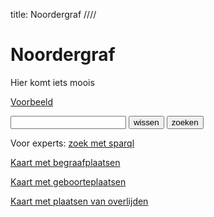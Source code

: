 title: Noordergraf
////

# Noordergraf

Hier komt iets moois

[Voorbeeld](/tomb/t00000)

<form action="/bin/textsearch">
<input type="text" name="q">
<input type="reset" value="wissen" class="button">
<input type="submit" value="zoeken" class="button">
</form>

Voor experts: [zoek met sparql](https://anonymous@noordergraf.rug.nl:10036/#/repositories/noordergraf)

[Kaart met begraafplaatsen](mapsites.html)

[Kaart met geboorteplaatsen](mappob.html)

[Kaart met plaatsen van overlijden](mappod.html)
